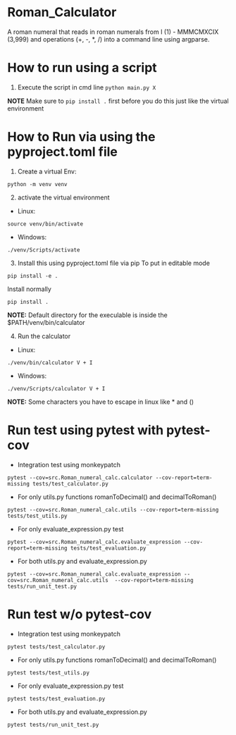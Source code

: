 # Roman_Calculator
A roman numeral that reads in roman numerals from I (1) - MMMCMXCIX (3,999) and operations (+, -, *, /) into a command line using argparse.


# How to run using a script
1) Execute the script in cmd line
```python main.py X```

**NOTE** Make sure to ```pip install .``` first before you do this just like the virtual environment

# How to Run via using the pyproject.toml file
1) Create a virtual Env:
```
python -m venv venv
```

2) activate the virtual environment
- Linux:
```
source venv/bin/activate
```
- Windows:
```
./venv/Scripts/activate
```

3) Install this using pyproject.toml file via pip
To put in editable mode
```
pip install -e .
```

Install normally
```
pip install .
```

**NOTE:** Default directory for the execulable is inside the $PATH/venv/bin/calculator

4) Run the calculator
- Linux:
```
./venv/bin/calculator V + I
```
- Windows:
```
./venv/Scripts/calculator V + I
```

**NOTE:** Some characters you have to escape in linux like * and ()

# Run test using pytest with pytest-cov
- Integration test using monkeypatch
```
pytest --cov=src.Roman_numeral_calc.calculator --cov-report=term-missing tests/test_calculator.py
```

- For only utils.py functions romanToDecimal() and decimalToRoman()
```
pytest --cov=src.Roman_numeral_calc.utils --cov-report=term-missing tests/test_utils.py
```

- For only evaluate_expression.py test
```
pytest --cov=src.Roman_numeral_calc.evaluate_expression --cov-report=term-missing tests/test_evaluation.py
```

- For both utils.py and evaluate_expression.py
```
pytest --cov=src.Roman_numeral_calc.evaluate_expression --cov=src.Roman_numeral_calc.utils  --cov-report=term-missing tests/run_unit_test.py
```
# Run test w/o pytest-cov
- Integration test using monkeypatch
```
pytest tests/test_calculator.py
```

- For only utils.py functions romanToDecimal() and decimalToRoman()
```
pytest tests/test_utils.py
```
- For only evaluate_expression.py test
```
pytest tests/test_evaluation.py
```

- For both utils.py and evaluate_expression.py
```
pytest tests/run_unit_test.py
```

